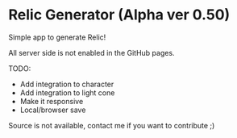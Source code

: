 # Relic Generator (Alpha ver 0.50)
Simple app to generate Relic!

All server side is not enabled in the GitHub pages.

TODO:
- Add integration to character
- Add integration to light cone
- Make it responsive
- Local/browser save

Source is not available, contact me if you want to contribute ;)
